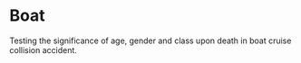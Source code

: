 # Boat
Testing the significance of age, gender and class upon death in boat cruise collision accident. 
